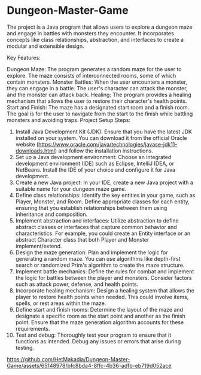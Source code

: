 # Dungeon-Master-Game

The project is a Java program that allows users to explore a dungeon maze and engage in battles with monsters they encounter. It incorporates concepts like class relationships, abstraction, and interfaces to create a modular and extensible design.

Key Features:

Dungeon Maze: The program generates a random maze for the user to explore. The maze consists of interconnected rooms, some of which contain monsters.
Monster Battles: When the user encounters a monster, they can engage in a battle. The user's character can attack the monster, and the monster can attack back.
Healing: The program provides a healing mechanism that allows the user to restore their character's health points.
Start and Finish: The maze has a designated start room and a finish room. The goal is for the user to navigate from the start to the finish while battling monsters and avoiding traps.
Project Setup Steps:

1. Install Java Development Kit (JDK): Ensure that you have the latest JDK installed on your system. You can download it from the official Oracle website (https://www.oracle.com/java/technologies/javase-jdk11-downloads.html) and follow the installation instructions.
2. Set up a Java development environment: Choose an integrated development environment (IDE) such as Eclipse, IntelliJ IDEA, or NetBeans. Install the IDE of your choice and configure it for Java development.
3. Create a new Java project: In your IDE, create a new Java project with a suitable name for your dungeon maze game.
4. Define class relationships: Identify the key entities in your game, such as Player, Monster, and Room. Define appropriate classes for each entity, ensuring that you establish relationships between them using inheritance and composition.
5. Implement abstraction and interfaces: Utilize abstraction to define abstract classes or interfaces that capture common behavior and characteristics. For example, you could create an Entity interface or an abstract Character class that both Player and Monster implement/extend.
6. Design the maze generation: Plan and implement the logic for generating a random maze. You can use algorithms like depth-first search or randomized Prim's algorithm to create the maze structure.
7. Implement battle mechanics: Define the rules for combat and implement the logic for battles between the player and monsters. Consider factors such as attack power, defense, and health points.
8. Incorporate healing mechanism: Design a healing system that allows the player to restore health points when needed. This could involve items, spells, or rest areas within the maze.
9. Define start and finish rooms: Determine the layout of the maze and designate a specific room as the start point and another as the finish point. Ensure that the maze generation algorithm accounts for these requirements.
10. Test and debug: Thoroughly test your program to ensure that it functions as intended. Debug any issues or errors that arise during testing.




https://github.com/HetMakadia/Dungeon-Master-Game/assets/65148978/bfc8bda4-8ffc-4b36-adfb-eb719d052ace



